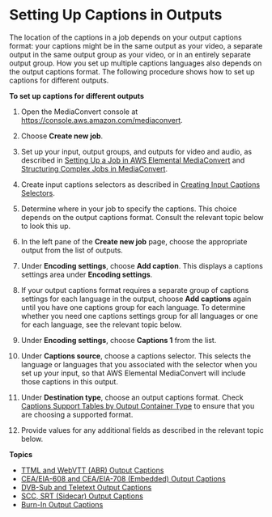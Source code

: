 # Setting Up Captions in Outputs<a name="set-up-captions-in-outputs"></a>

The location of the captions in a job depends on your output captions format: your captions might be in the same output as your video, a separate output in the same output group as your video, or in an entirely separate output group\. How you set up multiple captions languages also depends on the output captions format\. The following procedure shows how to set up captions for different outputs\. 

**To set up captions for different outputs**

1. Open the MediaConvert console at [https://console\.aws\.amazon\.com/mediaconvert](https://console.aws.amazon.com/mediaconvert)\.

1. Choose **Create new job**\.

1. Set up your input, output groups, and outputs for video and audio, as described in [Setting Up a Job in AWS Elemental MediaConvert](setting-up-a-job.md) and [Structuring Complex Jobs in MediaConvert](structuring-complex-jobs.md)\.

1. Create input captions selectors as described in [Creating Input Captions Selectors](create-input-caption-selectors.md)\.

1. Determine where in your job to specify the captions\. This choice depends on the output captions format\. Consult the relevant topic below to look this up\.

1. In the left pane of the **Create new job** page, choose the appropriate output from the list of outputs\.

1. Under **Encoding settings**, choose **Add caption**\. This displays a captions settings area under **Encoding settings**\. 

1. If your output captions format requires a separate group of captions settings for each language in the output, choose **Add captions** again until you have one captions group for each language\. To determine whether you need one captions settings group for all languages or one for each language, see the relevant topic below\.

1. Under **Encoding settings**, choose **Captions 1** from the list\.

1. Under **Captions source**, choose a captions selector\. This selects the language or languages that you associated with the selector when you set up your input, so that AWS Elemental MediaConvert will include those captions in this output\.

1. Under **Destination type**, choose an output captions format\. Check [Captions Support Tables by Output Container Type](captions-support-tables-by-container-type.md) to ensure that you are choosing a supported format\.

1. Provide values for any additional fields as described in the relevant topic below\.

**Topics**
+ [TTML and WebVTT \(ABR\) Output Captions](ttml-and-webvtt-output-captions.md)
+ [CEA/EIA\-608 and CEA/EIA\-708 \(Embedded\) Output Captions](embedded-output-captions.md)
+ [DVB\-Sub and Teletext Output Captions](dvb-sub-and-teletext-output-captions.md)
+ [SCC, SRT \(Sidecar\) Output Captions](scc-srt-output-captions.md)
+ [Burn\-In Output Captions](burn-in-output-captions.md)